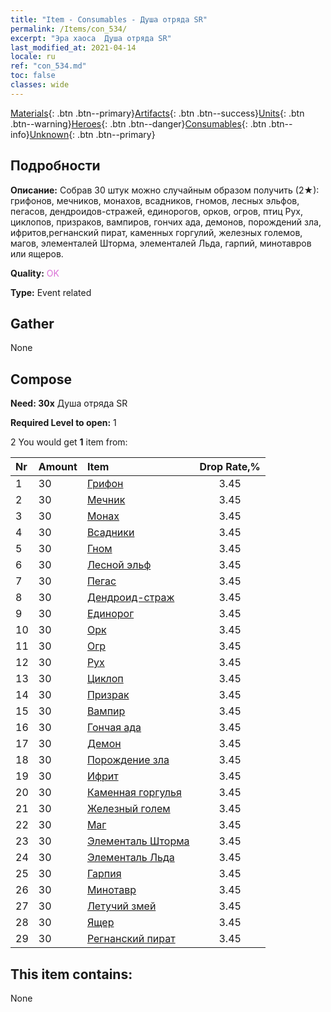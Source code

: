 ```yaml
---
title: "Item - Consumables - Душа отряда SR"
permalink: /Items/con_534/
excerpt: "Эра хаоса  Душа отряда SR"
last_modified_at: 2021-04-14
locale: ru
ref: "con_534.md"
toc: false
classes: wide
---
```

 [Materials](/ru/Items/){: .btn .btn--primary}[Artifacts](/ru/Items/Artifacts/){: .btn .btn--success}[Units](/ru/Items/Units/){: .btn .btn--warning}[Heroes](/ru/Items/Heroes/){: .btn .btn--danger}[Consumables](/ru/Items/Consumables/){: .btn .btn--info}[Unknown](/ru/Items/Unknown/){: .btn .btn--primary}

## Подробности
 **Описание:** Собрав 30 штук можно случайным образом получить (2★): грифонов, мечников, монахов, всадников, гномов, лесных эльфов, пегасов, дендроидов-стражей, единорогов, орков, огров, птиц Рух, циклопов, призраков, вампиров, гончих ада, демонов, порождений зла, ифритов,регнанский пират, каменных горгулий, железных големов, магов, элементалей Шторма, элементалей Льда, гарпий, минотавров или ящеров.

 **Quality:** <span style="color: #DA70D6">OK</span>

 **Type:** Event related

## Gather

  None

## Compose

 **Need: 30x** Душа отряда SR

 **Required Level to open:** 1

 2 You would get **1** item  from:

  | Nr | Amount |     Item    | Drop Rate,% |
  |:---|:-------|:------------|:---------:|
  | 1 | 30 | [Грифон](/ru/Items/unt_192/) | 3.45 | 
  | 2 | 30 | [Мечник](/ru/Items/unt_193/) | 3.45 | 
  | 3 | 30 | [Монах](/ru/Items/unt_194/) | 3.45 | 
  | 4 | 30 | [Всадники](/ru/Items/unt_195/) | 3.45 | 
  | 5 | 30 | [Гном](/ru/Items/unt_200/) | 3.45 | 
  | 6 | 30 | [Лесной эльф](/ru/Items/unt_201/) | 3.45 | 
  | 7 | 30 | [Пегас](/ru/Items/unt_202/) | 3.45 | 
  | 8 | 30 | [Дендроид-страж](/ru/Items/unt_203/) | 3.45 | 
  | 9 | 30 | [Единорог](/ru/Items/unt_204/) | 3.45 | 
  | 10 | 30 | [Орк](/ru/Items/unt_219/) | 3.45 | 
  | 11 | 30 | [Огр](/ru/Items/unt_220/) | 3.45 | 
  | 12 | 30 | [Рух](/ru/Items/unt_221/) | 3.45 | 
  | 13 | 30 | [Циклоп](/ru/Items/unt_222/) | 3.45 | 
  | 14 | 30 | [Призрак](/ru/Items/unt_210/) | 3.45 | 
  | 15 | 30 | [Вампир](/ru/Items/unt_211/) | 3.45 | 
  | 16 | 30 | [Гончая ада](/ru/Items/unt_228/) | 3.45 | 
  | 17 | 30 | [Демон](/ru/Items/unt_229/) | 3.45 | 
  | 18 | 30 | [Порождение зла](/ru/Items/unt_230/) | 3.45 | 
  | 19 | 30 | [Ифрит](/ru/Items/unt_231/) | 3.45 | 
  | 20 | 30 | [Каменная горгулья](/ru/Items/unt_236/) | 3.45 | 
  | 21 | 30 | [Железный голем](/ru/Items/unt_237/) | 3.45 | 
  | 22 | 30 | [Маг](/ru/Items/unt_238/) | 3.45 | 
  | 23 | 30 | [Элементаль Шторма](/ru/Items/unt_263/) | 3.45 | 
  | 24 | 30 | [Элементаль Льда](/ru/Items/unt_264/) | 3.45 | 
  | 25 | 30 | [Гарпия](/ru/Items/unt_245/) | 3.45 | 
  | 26 | 30 | [Минотавр](/ru/Items/unt_248/) | 3.45 | 
  | 27 | 30 | [Летучий змей](/ru/Items/unt_255/) | 3.45 | 
  | 28 | 30 | [Ящер](/ru/Items/unt_254/) | 3.45 | 
  | 29 | 30 | [Регнанский пират](/ru/Items/unt_273/) | 3.45 | 


## This item contains:

  None

